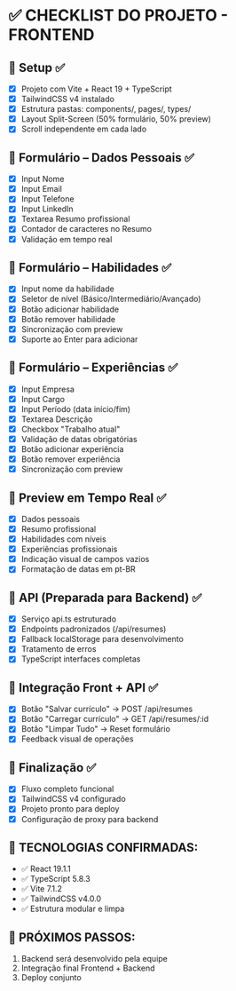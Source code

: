 # ✅ CHECKLIST DO PROJETO - FRONTEND

## 📌 Setup ✅
- [x] Projeto com Vite + React 19 + TypeScript
- [x] TailwindCSS v4 instalado
- [x] Estrutura pastas: components/, pages/, types/
- [x] Layout Split-Screen (50% formulário, 50% preview)
- [x] Scroll independente em cada lado

## 📌 Formulário – Dados Pessoais ✅
- [x] Input Nome
- [x] Input Email  
- [x] Input Telefone
- [x] Input LinkedIn
- [x] Textarea Resumo profissional
- [x] Contador de caracteres no Resumo
- [x] Validação em tempo real

## 📌 Formulário – Habilidades ✅
- [x] Input nome da habilidade
- [x] Seletor de nível (Básico/Intermediário/Avançado)
- [x] Botão adicionar habilidade
- [x] Botão remover habilidade
- [x] Sincronização com preview
- [x] Suporte ao Enter para adicionar

## 📌 Formulário – Experiências ✅
- [x] Input Empresa
- [x] Input Cargo
- [x] Input Período (data início/fim)
- [x] Textarea Descrição
- [x] Checkbox "Trabalho atual"
- [x] Validação de datas obrigatórias
- [x] Botão adicionar experiência
- [x] Botão remover experiência
- [x] Sincronização com preview

## 📌 Preview em Tempo Real ✅
- [x] Dados pessoais
- [x] Resumo profissional
- [x] Habilidades com níveis
- [x] Experiências profissionais
- [x] Indicação visual de campos vazios
- [x] Formatação de datas em pt-BR

## 📌 API (Preparada para Backend) ✅
- [x] Serviço api.ts estruturado
- [x] Endpoints padronizados (/api/resumes)
- [x] Fallback localStorage para desenvolvimento
- [x] Tratamento de erros
- [x] TypeScript interfaces completas

## 📌 Integração Front + API ✅
- [x] Botão "Salvar currículo" → POST /api/resumes
- [x] Botão "Carregar currículo" → GET /api/resumes/:id
- [x] Botão "Limpar Tudo" → Reset formulário
- [x] Feedback visual de operações

## 📌 Finalização ✅
- [x] Fluxo completo funcional
- [x] TailwindCSS v4 configurado
- [x] Projeto pronto para deploy
- [x] Configuração de proxy para backend

## 🔧 TECNOLOGIAS CONFIRMADAS:
- ✅ React 19.1.1
- ✅ TypeScript 5.8.3
- ✅ Vite 7.1.2
- ✅ TailwindCSS v4.0.0
- ✅ Estrutura modular e limpa

## 🚀 PRÓXIMOS PASSOS:
1. Backend será desenvolvido pela equipe
2. Integração final Frontend + Backend
3. Deploy conjunto